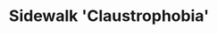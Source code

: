 ---
title: "Sidewalk 'Claustrophobia'"
venue: "The New York Times"
site: "https://www.nytimes.com/2024/07/29/nyregion/street-wars-crowded-sidewalks-times-square.html"
image: "../../assets/selected-work/relative_claustrophobia_by_census_tract.svg"
category: "not-paper"
pubDatetime: 2024-07-29
featured: true
tags: ["media", "urban data science"]
order: 2
---